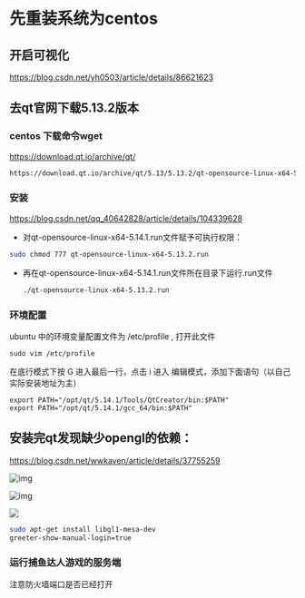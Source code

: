 # 先重装系统为centos

## 开启可视化

https://blog.csdn.net/yh0503/article/details/86621623

 

## 去qt官网下载5.13.2版本

### centos 下载命令wget 

https://download.qt.io/archive/qt/

```bash
https://download.qt.io/archive/qt/5.13/5.13.2/qt-opensource-linux-x64-5.13.2.run
```



###  安装

https://blog.csdn.net/qq_40642828/article/details/104339628

- 对qt-opensource-linux-x64-5.14.1.run文件赋予可执行权限：

```bash
sudo chmod 777 qt-opensource-linux-x64-5.13.2.run
```

- 再在qt-opensource-linux-x64-5.14.1.run文件所在目录下运行.run文件

  ```bash
  ./qt-opensource-linux-x64-5.13.2.run
  ```



### 环境配置

ubuntu 中的环境变量配置文件为 /etc/profile , 打开此文件

```
sudo vim /etc/profile
```


在底行模式下按 G 进入最后一行，点击 i 进入 编辑模式，添加下面语句（以自己实际安装地址为主）

```
export PATH="/opt/qt/5.14.1/Tools/QtCreator/bin:$PATH"
export PATH="/opt/qt/5.14.1/gcc_64/bin:$PATH"
```

 

## 安装完qt发现缺少opengl的依赖：

https://blog.csdn.net/wwkaven/article/details/37755259

![img](https://baboo.obs.cn-east-3.myhuaweicloud.com/21.07/1_1.jpg)

![img](http://img.baboo.fun/21.07/1_1.jpg)

<img src="http://img.baboo.fun/21.07/1_1.jpg">

```bash
sudo apt-get install libgl1-mesa-dev 
greeter-show-manual-login=true
```



### 运行捕鱼达人游戏的服务端

注意防火墙端口是否已经打开